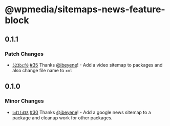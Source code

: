 # @wpmedia/sitemaps-news-feature-block

## 0.1.1

### Patch Changes

- [`523bcf0`](https://github.com/WPMedia/feed-components/commit/523bcf02770a52fb0e1de3472182e34a42589849) [#35](https://github.com/WPMedia/feed-components/pull/35) Thanks [@ibeyene](https://github.com/ibeyene)! - Add a video sitemap to packages and also change file name to `xml`

## 0.1.0

### Minor Changes

- [`bd1fd38`](https://github.com/WPMedia/feed-components/commit/bd1fd38d1799173fa829e57782ddc9675b2d6f78) [#30](https://github.com/WPMedia/feed-components/pull/30) Thanks [@ibeyene](https://github.com/ibeyene)! - Add a google news sitemap to a package and cleanup work for other packages.
